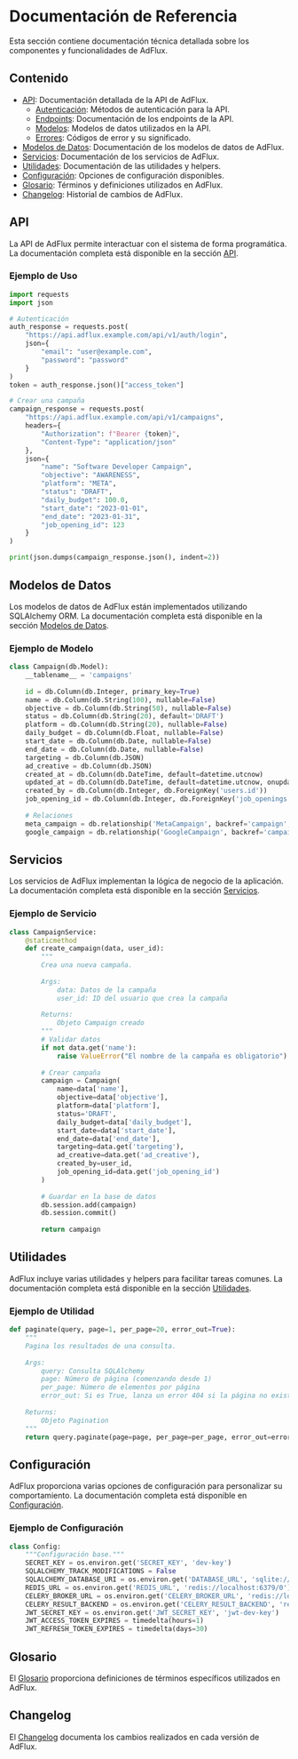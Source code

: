 # Documentación de Referencia

Esta sección contiene documentación técnica detallada sobre los componentes y funcionalidades de AdFlux.

## Contenido

- [API](./api/): Documentación detallada de la API de AdFlux.
  - [Autenticación](./api/autenticacion.md): Métodos de autenticación para la API.
  - [Endpoints](./api/endpoints/): Documentación de los endpoints de la API.
  - [Modelos](./api/modelos.md): Modelos de datos utilizados en la API.
  - [Errores](./api/errores.md): Códigos de error y su significado.
- [Modelos de Datos](./modelos/): Documentación de los modelos de datos de AdFlux.
- [Servicios](./servicios/): Documentación de los servicios de AdFlux.
- [Utilidades](./utilidades/): Documentación de las utilidades y helpers.
- [Configuración](./configuracion.md): Opciones de configuración disponibles.
- [Glosario](./glosario.md): Términos y definiciones utilizados en AdFlux.
- [Changelog](./changelog.md): Historial de cambios de AdFlux.

## API

La API de AdFlux permite interactuar con el sistema de forma programática. La documentación completa está disponible en la sección [API](./api/).

### Ejemplo de Uso

```python
import requests
import json

# Autenticación
auth_response = requests.post(
    "https://api.adflux.example.com/api/v1/auth/login",
    json={
        "email": "user@example.com",
        "password": "password"
    }
)
token = auth_response.json()["access_token"]

# Crear una campaña
campaign_response = requests.post(
    "https://api.adflux.example.com/api/v1/campaigns",
    headers={
        "Authorization": f"Bearer {token}",
        "Content-Type": "application/json"
    },
    json={
        "name": "Software Developer Campaign",
        "objective": "AWARENESS",
        "platform": "META",
        "status": "DRAFT",
        "daily_budget": 100.0,
        "start_date": "2023-01-01",
        "end_date": "2023-01-31",
        "job_opening_id": 123
    }
)

print(json.dumps(campaign_response.json(), indent=2))
```

## Modelos de Datos

Los modelos de datos de AdFlux están implementados utilizando SQLAlchemy ORM. La documentación completa está disponible en la sección [Modelos de Datos](./modelos/).

### Ejemplo de Modelo

```python
class Campaign(db.Model):
    __tablename__ = 'campaigns'
    
    id = db.Column(db.Integer, primary_key=True)
    name = db.Column(db.String(100), nullable=False)
    objective = db.Column(db.String(50), nullable=False)
    status = db.Column(db.String(20), default='DRAFT')
    platform = db.Column(db.String(20), nullable=False)
    daily_budget = db.Column(db.Float, nullable=False)
    start_date = db.Column(db.Date, nullable=False)
    end_date = db.Column(db.Date, nullable=False)
    targeting = db.Column(db.JSON)
    ad_creative = db.Column(db.JSON)
    created_at = db.Column(db.DateTime, default=datetime.utcnow)
    updated_at = db.Column(db.DateTime, default=datetime.utcnow, onupdate=datetime.utcnow)
    created_by = db.Column(db.Integer, db.ForeignKey('users.id'))
    job_opening_id = db.Column(db.Integer, db.ForeignKey('job_openings.id'))
    
    # Relaciones
    meta_campaign = db.relationship('MetaCampaign', backref='campaign', uselist=False)
    google_campaign = db.relationship('GoogleCampaign', backref='campaign', uselist=False)
```

## Servicios

Los servicios de AdFlux implementan la lógica de negocio de la aplicación. La documentación completa está disponible en la sección [Servicios](./servicios/).

### Ejemplo de Servicio

```python
class CampaignService:
    @staticmethod
    def create_campaign(data, user_id):
        """
        Crea una nueva campaña.
        
        Args:
            data: Datos de la campaña
            user_id: ID del usuario que crea la campaña
            
        Returns:
            Objeto Campaign creado
        """
        # Validar datos
        if not data.get('name'):
            raise ValueError("El nombre de la campaña es obligatorio")
        
        # Crear campaña
        campaign = Campaign(
            name=data['name'],
            objective=data['objective'],
            platform=data['platform'],
            status='DRAFT',
            daily_budget=data['daily_budget'],
            start_date=data['start_date'],
            end_date=data['end_date'],
            targeting=data.get('targeting'),
            ad_creative=data.get('ad_creative'),
            created_by=user_id,
            job_opening_id=data.get('job_opening_id')
        )
        
        # Guardar en la base de datos
        db.session.add(campaign)
        db.session.commit()
        
        return campaign
```

## Utilidades

AdFlux incluye varias utilidades y helpers para facilitar tareas comunes. La documentación completa está disponible en la sección [Utilidades](./utilidades/).

### Ejemplo de Utilidad

```python
def paginate(query, page=1, per_page=20, error_out=True):
    """
    Pagina los resultados de una consulta.
    
    Args:
        query: Consulta SQLAlchemy
        page: Número de página (comenzando desde 1)
        per_page: Número de elementos por página
        error_out: Si es True, lanza un error 404 si la página no existe
        
    Returns:
        Objeto Pagination
    """
    return query.paginate(page=page, per_page=per_page, error_out=error_out)
```

## Configuración

AdFlux proporciona varias opciones de configuración para personalizar su comportamiento. La documentación completa está disponible en [Configuración](./configuracion.md).

### Ejemplo de Configuración

```python
class Config:
    """Configuración base."""
    SECRET_KEY = os.environ.get('SECRET_KEY', 'dev-key')
    SQLALCHEMY_TRACK_MODIFICATIONS = False
    SQLALCHEMY_DATABASE_URI = os.environ.get('DATABASE_URL', 'sqlite:///adflux.db')
    REDIS_URL = os.environ.get('REDIS_URL', 'redis://localhost:6379/0')
    CELERY_BROKER_URL = os.environ.get('CELERY_BROKER_URL', 'redis://localhost:6379/1')
    CELERY_RESULT_BACKEND = os.environ.get('CELERY_RESULT_BACKEND', 'redis://localhost:6379/1')
    JWT_SECRET_KEY = os.environ.get('JWT_SECRET_KEY', 'jwt-dev-key')
    JWT_ACCESS_TOKEN_EXPIRES = timedelta(hours=1)
    JWT_REFRESH_TOKEN_EXPIRES = timedelta(days=30)
```

## Glosario

El [Glosario](./glosario.md) proporciona definiciones de términos específicos utilizados en AdFlux.

## Changelog

El [Changelog](./changelog.md) documenta los cambios realizados en cada versión de AdFlux.
